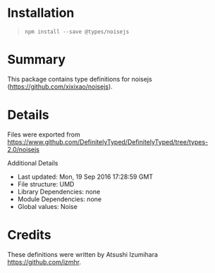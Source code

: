 # Installation
> `npm install --save @types/noisejs`

# Summary
This package contains type definitions for noisejs (https://github.com/xixixao/noisejs).

# Details
Files were exported from https://www.github.com/DefinitelyTyped/DefinitelyTyped/tree/types-2.0/noisejs

Additional Details
 * Last updated: Mon, 19 Sep 2016 17:28:59 GMT
 * File structure: UMD
 * Library Dependencies: none
 * Module Dependencies: none
 * Global values: Noise

# Credits
These definitions were written by Atsushi Izumihara <https://github.com/izmhr>.
